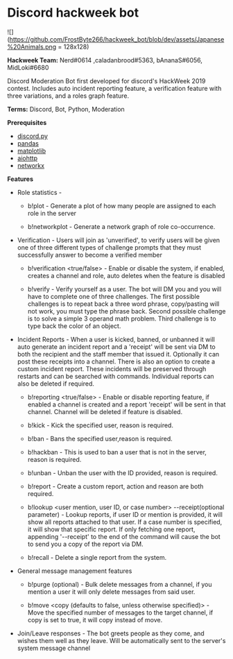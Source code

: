 # Discord hackweek bot
![](https://github.com/FrostByte266/hackweek_bot/blob/dev/assets/Japanese%20Animals.png = 128x128)

**Hackweek Team:**
Nerd#0614 ,caladanbrood#5363, bAnanaS#6056, MidLoki#6680

Discord Moderation Bot first developed for discord's HackWeek 2019 contest.
Includes auto incident reporting feature, a verification feature with three variations, and a roles graph feature.

 
 **Terms:**
Discord, Bot, Python, Moderation

**Prerequisites**
* [discord.py](https://github.com/Rapptz/discord.py)
* [pandas](https://github.com/pandas-dev/pandas)
* [matplotlib](https://github.com/matplotlib/matplotlib)
* [aiohttp](https://github.com/aio-libs/aiohttp)
* [networkx](https://github.com/networkx)

**Features**

* Role statistics - 
    - b!plot - Generate a plot of how many people are assigned to each role in the server
    
    - b!networkplot - Generate a network graph of role co-occurrence.
    
* Verification - Users will join as 'unverified', to verify users will be given one of three different types of challenge prompts that they must successfully answer to become a verified member
    
    - b!verification <true/false> - Enable or disable the system, if enabled, creates a channel and role, auto deletes when the feature is disabled
    
    - b!verify - Verify yourself as a user. The bot will DM you and you will have to complete one of three challenges. The first possible challenges is to repeat back a three word phrase,
    copy/pasting will not work, you must type the phrase back. Second possible challenge is to solve a simple 3 operand math problem. Third challenge is to type back the color of an object.

* Incident Reports - When a user is kicked, banned, or unbanned it will auto generate an incident report and a 'receipt' will be sent via DM to both the recipient and the staff member that issued it. 
Optionally it can post these receipts into a channel. There is also an option to create a custom incident report. These incidents will be preserved through restarts and can be searched with 
commands. Individual reports can also be deleted if required.
    
    - b!reporting <true/false> - Enable or disable reporting feature, if enabled a channel is created and a report 'receipt' will be sent in that channel. 
    Channel will be deleted if feature is disabled.
    
    - b!kick <user mention or ID> <reason> - Kick the specified user, reason is required.
    
    - b!ban <user mention or ID> <reason> - Bans the specified user,reason is required.
    
    - b!hackban <user ID> <reason> - This is used to ban a user that is not in the server, reason is required.
    
    - b!unban <user ID> <reason> - Unban the user with the ID provided, reason is required.
    
    - b!report <user mention or ID> <action> <reason> - Create a custom report, action and reason are both required.
    
    - b!lookup <user mention, user ID, or case number> --receipt(optional parameter) - Lookup reports, if user ID or mention is provided, it will show all reports attached to that user. 
    If a case number is specified, it will show that specific report. If only fetching one report, appending '--receipt' to the end of the command will cause the bot to send you a copy of the 
    report via DM.
    
    - b!recall <case number> - Delete a single report from the system.
    
* General message management features

    - b!purge <amount> <user mention or ID>(optional) - Bulk delete messages from a channel, if you mention a user it will only delete messages from said user.
    
    - b!move <amount> <target channel> <copy (defaults to false, unless otherwise specified)> - Move the specified number of messages to the target channel, if copy is set to true,
    it will copy instead of move.

* Join/Leave responses - The bot greets people as they come, and wishes them well as they leave. Will be automatically sent to the server's system message channel
